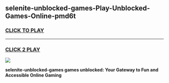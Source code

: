
## selenite-unblocked-games-Play-Unblocked-Games-Online-pmd6t
<h3>
<a href="https://premium76.site?title=selenite-unblocked-games&ref=25A">CLICK TO PLAY</a></h3>
<hr>

<h3>
<a href="https://premium76.site?title=selenite-unblocked-games&ref=25A">CLICK 2 PLAY</a>
  
</h3>

<a href="https://premium76.site?title=selenite-unblocked-games&ref=25A"><img src="https://clearcache.store/games.png"></a>


**selenite-unblocked-games games unblocked: Your Gateway to Fun and Accessible Online Gaming**
